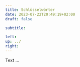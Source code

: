 ```yaml
---
title: Schlüsselwörter
date: 2023-07-22T20:49:19+02:00
draft: false

subtitle: 

left: 
up: ../
right: 
---
```


Text ...